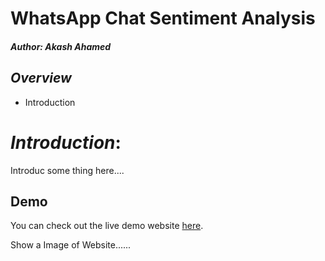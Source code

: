 # WhatsApp Chat Sentiment Analysis
##### *Author:* Akash Ahamed

## *Overview*
- Introduction

# *Introduction*:
Introduc some thing here....

## Demo
You can check out the live demo website [here](https://github.com/pankajkanani/whatsapp-link).

Show a Image of Website......
